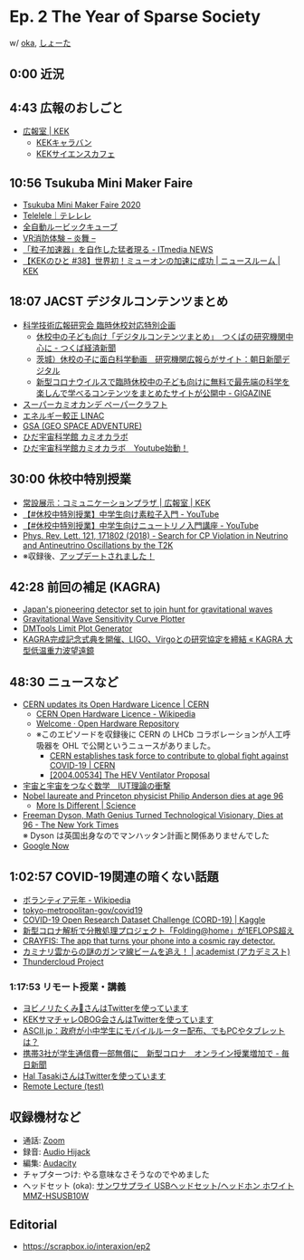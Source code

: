 # Ep. 2 The Year of Sparse Society

w/ [oka](https://twitter.com/nowohyeah), [しょーた](https://twitter.com/shotakaha)

## 0:00 近況

## 4:43 広報のおしごと

- [広報室 | KEK](https://www.kek.jp/ja/PublicRelations/)
  - [KEKキャラバン](https://www.kek.jp/ja/PublicRelations/Caravan/)
  - [KEKサイエンスカフェ](https://www.kek.jp/ja/newsroom/sciencecafe/)

## 10:56 Tsukuba Mini Maker Faire

- [Tsukuba Mini Maker Faire 2020](https://tmmf.jp/2020)
- [Telelele｜テレレレ](https://www.electronicosfantasticos.com/works/telelele/)
- [全自動ルービックキューブ](https://tmmf.jp/2020/?portfolio=%e8%95%aa%e6%9c%a8%e3%80%80%e5%ad%9d)
- [VR消防体験 – 炎舞 –](https://tmmf.jp/2020/?portfolio=cyberspacelab)
- [「粒子加速器」を自作した猛者現る - ITmedia NEWS](https://www.itmedia.co.jp/news/articles/1908/09/news063.html)
- [【KEKのひと #38】世界初！ミューオンの加速に成功 | ニュースルーム | KEK](https://www.kek.jp/ja/newsroom/2018/10/18/0900/)

## 18:07 JACST デジタルコンテンツまとめ

- [科学技術広報研究会 臨時休校対応特別企画](https://sites.google.com/view/jacst-for-kids/home)
  - [休校中の子ども向け「デジタルコンテンツまとめ」　つくばの研究機関中心に - つくば経済新聞](https://tsukuba.keizai.biz/headline/739/)
  - [茨城）休校の子に面白科学動画　研究機関広報らがサイト：朝日新聞デジタル](https://www.asahi.com/articles/ASN3376V7N33UJHB004.html)
  - [新型コロナウイルスで臨時休校中の子ども向けに無料で最先端の科学を楽しんで学べるコンテンツをまとめたサイトが公開中 - GIGAZINE](https://gigazine.net/news/20200305-jacst-for-kids/)
- [スーパーカミオカンデ ペーパークラフト](http://www-sk.icrr.u-tokyo.ac.jp/library/pamphlet.html)
- [エネルギー較正 LINAC](http://www-sk.icrr.u-tokyo.ac.jp/sk/calib/linac.html)
- [GSA (GEO SPACE ADVENTURE)](https://gsa-hida.jp/)
- [ひだ宇宙科学館 カミオカラボ](https://www.city.hida.gifu.jp/site/kamiokalab/)
- [ひだ宇宙科学館カミオカラボ　Youtube始動！](https://youtu.be/BrKdCGpBpZE)

## 30:00 休校中特別授業

- [常設展示：コミュニケーションプラザ | 広報室 | KEK](https://www.kek.jp/ja/PublicRelations/CommunicationPlaza/)
- [【#休校中特別授業】中学生向け素粒子入門 - YouTube](https://youtu.be/_u48I195FzI)
- [【#休校中特別授業】中学生向けニュートリノ入門講座 - YouTube](https://youtu.be/coVK6Ghxmfw)
- [Phys. Rev. Lett. 121, 171802 (2018) - Search for CP Violation in Neutrino and Antineutrino Oscillations by the T2K](https://journals.aps.org/prl/abstract/10.1103/PhysRevLett.121.171802)
- ※収録後、[アップデートされました！](https://twitter.com/nowohyeah/status/1250445159713501184)

## 42:28 前回の補足 (KAGRA)

- [Japan's pioneering detector set to join hunt for gravitational waves](https://www.nature.com/articles/d41586-018-07867-z)
- [Gravitational Wave Sensitivity Curve Plotter](http://gwplotter.com/)
- [DMTools Limit Plot Generator](http://dmtools.brown.edu)
- [KAGRA完成記念式典を開催、LIGO、Virgoとの研究協定を締結 « KAGRA 大型低温重力波望遠鏡](https://gwcenter.icrr.u-tokyo.ac.jp/archives/3074)

## 48:30 ニュースなど

- [CERN updates its Open Hardware Licence | CERN](https://home.cern/news/news/knowledge-sharing/cern-updates-its-open-hardware-licence)
  - [CERN Open Hardware Licence - Wikipedia](https://en.wikipedia.org/wiki/CERN_Open_Hardware_Licence)
  - [Welcome · Open Hardware Repository](https://ohwr.org/welcome)
  - ※このエピソードを収録後に CERN の LHCb コラボレーションが人工呼吸器を OHL で公開というニュースがありました。
    - [CERN establishes task force to contribute to global fight against COVID-19 | CERN](https://home.cern/news/news/cern/cern-establishes-task-force-contribute-global-fight-against-covid-19)
    - [[2004.00534] The HEV Ventilator Proposal](https://arxiv.org/abs/2004.00534)
- [宇宙と宇宙をつなぐ数学　IUT理論の衝撃](https://amzn.to/2xKYBId)
- [Nobel laureate and Princeton physicist Philip Anderson dies at age 96](https://www.princeton.edu/news/2020/03/30/nobel-laureate-and-princeton-physicist-philip-anderson-dies-age-96)
  - [More Is Different | Science](https://science.sciencemag.org/content/177/4047/393)
- [Freeman Dyson, Math Genius Turned Technological Visionary, Dies at 96 - The New York Times](https://www.nytimes.com/2020/02/28/science/freeman-dyson-dead.html)  
※ Dyson は英国出身なのでマンハッタン計画と関係ありませんでした
- [Google Now](https://www.google.com/intl/ja/landing/now/)

## 1:02:57 COVID-19関連の暗くない話題

- [ボランティア元年 - Wikipedia](http://ja.wikipedia.org/w/index.php?curid=529109)
- [tokyo-metropolitan-gov/covid19](https://github.com/tokyo-metropolitan-gov/covid19)
- [COVID-19 Open Research Dataset Challenge (CORD-19) | Kaggle](https://www.kaggle.com/allen-institute-for-ai/CORD-19-research-challenge)
- [新型コロナ解析で分散処理プロジェクト「Folding@home」が1EFLOPS超え](https://pc.watch.impress.co.jp/docs/news/1243230.html)
- [CRAYFIS: The app that turns your phone into a cosmic ray detector.](https://crayfis.io/)
- [カミナリ雲からの謎のガンマ線ビームを追え！ | academist (アカデミスト)](https://academist-cf.com/projects/?id=16)
- [Thundercloud Project](https://thdr.info/)

### 1:17:53 リモート授業・講義

- [ヨビノリたくみ😬さんはTwitterを使っています](https://twitter.com/Yobinori/status/1242328280595755009)
- [KEKサマチャレOBOG会さんはTwitterを使っています](https://twitter.com/OBOG68771106/status/1164837876330160129)
- [ASCII.jp：政府が小中学生にモバイルルーター配布、でもPCやタブレットは？](https://ascii.jp/elem/000/004/008/4008195/)
- [携帯3社が学生通信費一部無償に　新型コロナ　オンライン授業増加で - 毎日新聞](https://mainichi.jp/articles/20200403/k00/00m/020/185000c)
- [Hal TasakiさんはTwitterを使っています](https://twitter.com/Hal_Tasaki/status/1242296178055630848)
- [Remote Lecture (test)](https://www.gakushuin.ac.jp/~881791/RLtest/)

## 収録機材など

- 通話: [Zoom](https://zoom.us/)
- 録音: [Audio Hijack](https://rogueamoeba.com/audiohijack/)
- 編集: [Audacity](https://www.audacityteam.org/)
- チャプターつけ: やる意味なさそうなのでやめました
- ヘッドセット (oka): [サンワサプライ USBヘッドセット/ヘッドホン ホワイト MMZ-HSUSB10W](https://amzn.to/2xreWBH)

## Editorial

- <https://scrapbox.io/interaxion/ep2>
